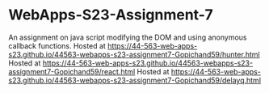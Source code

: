 # WebApps-S23-Assignment-7
An assignment on java script modifying the DOM and using anonymous callback functions.
Hosted at https://44-563-web-apps-s23.github.io/44563-webapps-s23-assignment7-Gopichand59/hunter.html
Hosted at https://44-563-web-apps-s23.github.io/44563-webapps-s23-assignment7-Gopichand59/react.html
Hosted at https://44-563-web-apps-s23.github.io/44563-webapps-s23-assignment7-Gopichand59/delayq.html
